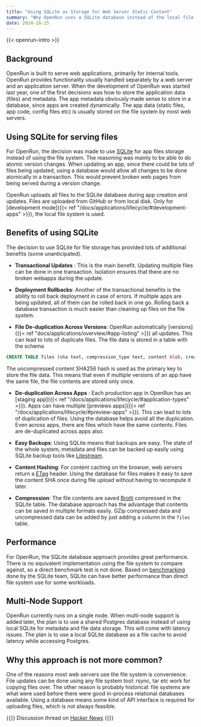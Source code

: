 ```yaml
---
title: "Using SQLite as Storage for Web Server Static Content"
summary: "Why OpenRun uses a SQLite database instead of the local file system for static files."
date: 2024-10-25
---
```


{{< openrun-intro  >}}

## Background

OpenRun is built to serve web applications, primarily for internal tools. OpenRun provides functionality usually handled separately by a web server and an application server. When the development of OpenRun was started last year, one of the first decisions was how to store the application data (files) and metadata. The app metadata obviously made sense to store in a database, since apps are created dynamically. The app data (static files, app code, config files etc) is usually stored on the file system by most web servers.

## Using SQLite for serving files

For OpenRun, the decision was made to use [SQLite](https://www.sqlite.org/) for app files storage instead of using the file system. The reasoning was mainly to be able to do atomic version changes. When updating an app, since there could be lots of files being updated, using a database would allow all changes to be done atomically in a transaction. This would prevent broken web pages from being served during a version change.

OpenRun uploads all files to the SQLite database during app creation and updates. Files are uploaded from GitHub or from local disk. Only for [development mode]({{< ref "/docs/applications/lifecycle/#development-apps" >}}), the local file system is used.

## Benefits of using SQLite

The decision to use SQLite for file storage has provided lots of additional benefits (some unanticipated).

- **Transactional Updates** : This is the main benefit. Updating multiple files can be done in one transaction. Isolation ensures that there are no broken webapps during the update.

- **Deployment Rollbacks**: Another of the transactional benefits is the ability to roll back deployment in case of errors. If multiple apps are being updated, all of them can be rolled back in one go. Rolling back a database transaction is much easier than cleaning up files on the file system.

- **File De-duplication Across Versions**: OpenRun automatically [versions]({{< ref "docs/applications/overview/#app-listing" >}}) all updates. This can lead to lots of duplicate files. The file data is stored in a table with the schema

```sql
CREATE TABLE files (sha text, compression_type text, content blob, create_time datetime, PRIMARY KEY(sha));
```

The uncompressed content SHA256 hash is used as the primary key to store the file data. This means that even if multiple versions of an app have the same file, the file contents are stored only once.

- **De-duplication Across Apps** : Each production app in OpenRun has an [staging app]({{< ref "/docs/applications/lifecycle/#application-types" >}}). Apps can have multiple [previews apps]({{< ref "/docs/applications/lifecycle/#preview-apps" >}}). This can lead to lots of duplication of files. Using the database helps avoid all the duplication. Even across apps, there are files which have the same contents. Files are de-duplicated across apps also.

- **Easy Backups**: Using SQLite means that backups are easy. The state of the whole system, metadata and files can be backed up easily using SQLite backup tools like [Litestream](https://litestream.io/).

- **Content Hashing**: For content caching on the browser, web servers return a [ETag](https://en.wikipedia.org/wiki/HTTP_ETag) header. Using the database for files makes it easy to save the content SHA once during file upload without having to recompute it later.

- **Compression**: The file contents are saved [Brotli](https://en.wikipedia.org/wiki/Brotli) compressed in the SQLite table. The database approach has the advantage that contents can be saved in multiple formats easily. GZip compressed data and uncompressed data can be added by just adding a column in the `files` table.

## Performance

For OpenRun, the SQLite database approach provides great performance. There is no equivalent implementation using the file system to compare against, so a direct benchmark test is not done. Based on [benchmarking](https://www.sqlite.org/fasterthanfs.html) done by the SQLite team, SQLite can have better performance than direct file system use for some workloads.

## Multi-Node Support

OpenRun currently runs on a single node. When multi-node support is added later, the plan is to use a shared Postgres database instead of using local SQLite for metadata and file data storage. This will come with latency issues. The plan is to use a local SQLite database as a file cache to avoid latency while accessing Postgres.

## Why this approach is not more common?

One of the reasons most web servers use the file system is convenience. File updates can be done using any file system tool: rsync, tar etc work for copying files over. The other reason is probably historical: file systems are what were used before there were good in-process relational databases available. Using a database means some kind of API interface is required for uploading files, which is not always feasible.

{{<callout emoji="💬" >}}
Discussion thread on [Hacker News](https://news.ycombinator.com/item?id=41963996)
{{</callout>}}

